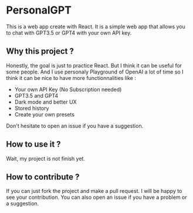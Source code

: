 # PersonalGPT

This is a web app create with React. It is a simple web app that allows you to chat with GPT3.5 or GPT4 with your own API key.

## Why this project ?

Honestly, the goal is just to practice React. But I think it can be useful for some people. And I use personaly Playground of OpenAI a lot of time so I think it can be nice to have more functionnalities like :

- Your own API Key (No Subscription needed)
- GPT3.5 and GPT4
- Dark mode and better UX
- Stored history
- Create your own presets

Don't hesitate to open an issue if you have a suggestion.

## How to use it ?

Wait, my project is not finish yet.

## How to contribute ?

If you can just fork the project and make a pull request. I will be happy to see your contribution. You can also open an issue if you have a problem or a suggestion.
